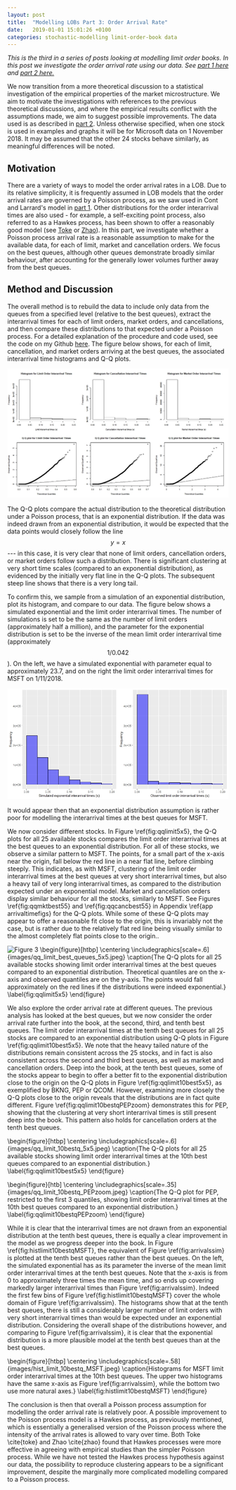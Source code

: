 ```yaml
---
layout: post
title:  "Modelling LOBs Part 3: Order Arrival Rate"
date:   2019-01-01 15:01:26 +0100
categories: stochastic-modelling limit-order-book data 
---
```



<script src='https://cdnjs.cloudflare.com/ajax/libs/mathjax/2.7.5/latest.js?config=TeX-MML-AM_CHTML' async></script>

<p><i>This is the third in a series of posts looking at modelling limit order books. In this post we investigate the order arrival rate using our data. See <a href='httsp://jmackillop.ml/projects/lob-part1'>part 1 here</a> and <a href='httsp://jmackillop.ml/projects/lob-part2'>part 2 here.</a></i></p>

We now transition from a more theoretical discussion to a statistical investigation of the empirical properties of the market microstructure. We aim to motivate the investigations with references to the previous theoretical discussions, and where the empirical results conflict with the assumptions made, we aim to suggest possible improvements. The data used is as described in <a href='httsp://jmackillop.ml/projects/lob-part1'>part 2</a>. Unless otherwise specified, when one stock is used in examples and graphs it will be for Microsoft data on 1 November 2018. It may be assumed that the other 24 stocks behave similarly, as meaningful differences will be noted.

<h2 class='heading'>Motivation</h2>
There are a variety of ways to model the order arrival rates in a LOB. Due to its relative simplicity, it is frequently assumed in LOB models that the order arrival rates are governed by a Poisson process, as we saw used in Cont and Larrard's model in <a href='httsp://jmackillop.ml/projects/lob-part1'>part 1</a>. Other distributions for the order interarrival times are also used - for example, a self-exciting point process, also referred to as a Hawkes process, has been shown to offer a reasonably good model (see <a href='https://arxiv.org/pdf/1003.3796.pdf'>Toke</a> or <a href='https://citeseerx.ist.psu.edu/viewdoc/download?doi=10.1.1.173.2067&rep=rep1&type=pdf'>Zhao</a>). In this part, we investigate whether a Poisson process arrival rate is a reasonable assumption to make for the available data, for each of limit, market and cancellation orders. We focus on the best queues, although other queues demonstrate broadly similar behaviour, after accounting for the generally lower volumes further away from the best queues.

<h2 class='heading'>Method and Discussion</h2>
The overall method is to rebuild the data to include only data from the queues from a specified level (relative to the best queues), extract the interarrival times for each of limit orders, market orders, and cancellations, and then compare these distributions to that expected under a Poisson process. For a detailed explanation of the procedure and code used, see the code on my Github <a href='https://github.com/jmackillop/Order-Book-Modelling/blob/master/Best%20queues.R'>here</a>. The figure below shows, for each of limit, cancellation, and market orders arriving at the best queues, the associated interarrival time histograms and Q-Q plots. 

![Figure 1](/assets/images/arrival_times_histqq.jpeg)

The Q-Q plots compare the actual distribution to the theoretical distribution under a Poisson process, that is an exponential distribution. If the data was indeed drawn from an exponential distribution, it would be expected that the data points would closely follow the line $$y=x$$ --- in this case, it is very clear that none of limit orders, cancellation orders, or market orders follow such a distribution. There is significant clustering at very short time scales (compared to an exponential distribution), as evidenced by the initially very flat line in the Q-Q plots. The subsequent steep line shows that there is a very long tail. 

To confirm this, we sample from a simulation of an exponential distribution, plot its histogram, and compare to our data. The figure below shows a simulated exponential and the limit order interarrival times. The number of simulations is set to be the same as the number of limit orders (approximately half a million), and the parameter for the exponential distribution is set to be the inverse of the mean limit order interarrival time (approximately $$1/0.042$$). 
On the left, we have a simulated exponential with parameter equal to approximately 23.7, and on the right the limit order interarrival times for MSFT on 1/11/2018.

![Figure 2](/assets/images/arrival_times_sim.jpeg)

It would appear then that an exponential distribution assumption is rather poor for modelling the interarrival times at the best queues  for MSFT.

We now consider different stocks. In Figure \ref{fig:qqlimit5x5}, the Q-Q plots for all 25 available stocks compares the limit order interarrival times at the best queues to an exponential distribution. For all of these stocks, we observe a similar pattern to MSFT. The points, for a small part of the x-axis near the origin, fall below the red line in a near flat line, before climbing steeply. This indicates, as with MSFT, clustering of the limit order interarrival times at the best queues at very short interarrival times, but also a heavy tail of very long interarrival times, as compared to the distribution expected under an exponential model. Market and cancellation orders display similar behaviour for all the stocks, similarly to MSFT. See Figures \ref{fig:qqmktbest55} and \ref{fig:qqcancbest55} in Appendix \ref{app arrivaltimefigs} for the Q-Q plots. While some of these Q-Q plots may appear to offer a reasonable fit close to the origin, this is invariably not the case, but is rather due to the relatively flat red line being visually similar to the almost completely flat points close to the origin..

![Figure 3](/assets/images/)
\begin{figure}[htbp]
    \centering
    \includegraphics[scale=.6]{images/qq_limit_best_queues_5x5.jpeg}
    \caption{The Q-Q plots for all 25 available stocks showing limit order interarrival times at the best queues compared to an exponential distribution. Theoretical quantiles are on the x-axis and observed quantiles are on the y-axis. The points would fall approximately on the red lines if the distributions were indeed exponential.}
    \label{fig:qqlimit5x5}
\end{figure}

We also explore the order arrival rate at different queues. The previous analysis has looked at the best queues, but we now consider the order arrival rate further into the book, at the second, third, and tenth best queues. The limit order interarrival times at the tenth best queues for all 25 stocks are compared to an exponential distribution using Q-Q plots in Figure \ref{fig:qqlimit10best5x5}. We note that the heavy tailed nature of the distributions remain consistent across the 25 stocks, and in fact is also consistent across the second and third best queues, as well as market and cancellation orders. Deep into the book, at the tenth best queues, some of the stocks appear to begin to offer a better fit to the exponential distribution close to the origin on the Q-Q plots in Figure \ref{fig:qqlimit10best5x5}, as exemplified by BKNG, PEP or QCOM. However, examining more closely the Q-Q plots close to the origin reveals that the distributions are in fact quite different. Figure \ref{fig:qqlimit10bestqPEPzoom} demonstrates this for PEP, showing that the clustering at very short interarrival times is still present deep into the book. This pattern also holds for cancellation orders at the tenth best queues.

\begin{figure}[htbp]
    \centering
    \includegraphics[scale=.6]{images/qq_limit_10bestq_5x5.jpeg}
    \caption{The Q-Q plots for all 25 available stocks showing limit order interarrival times at the 10th best queues compared to an exponential distribution.}
    \label{fig:qqlimit10best5x5}
\end{figure}

\begin{figure}[htb]
    \centering
    \includegraphics[scale=.35]{images/qq_limit_10bestq_PEPzoom.jpeg}
    \caption{The Q-Q plot for PEP, restricted to the first 3 quantiles, showing limit order interarrival times at the 10th best queues compared to an exponential distribution.}
    \label{fig:qqlimit10bestqPEPzoom}
\end{figure}

While it is clear that the interarrival times are not drawn from an exponential distribution at the tenth best queues, there is equally a clear improvement in the model as we progress deeper into the book. In Figure \ref{fig:histlimit10bestqMSFT}, the equivalent of Figure \ref{fig:arrivalssim} is plotted at the tenth best queues rather than the best queues. On the left, the simulated exponential has as its parameter the inverse of the mean limit order interarrival times at the tenth best queues. Note that the x-axis is from 0 to approximately three times the mean time, and so ends up covering markedly larger interarrival times than Figure \ref{fig:arrivalssim}. Indeed the first few bins of Figure \ref{fig:histlimit10bestqMSFT} cover the whole domain of Figure \ref{fig:arrivalssim}. The histograms show that at the tenth best queues, there is still a considerably larger number of limit orders with very short interarrival times than would be expected under an exponential distribution. Considering the overall shape of the distributions however, and comparing to Figure \ref{fig:arrivalssim}, it is clear that the exponential distribution is a more plausible model at the tenth best queues than at the best queues.

\begin{figure}[htbp]
    \centering
    \includegraphics[scale=.58]{images/hist_limit_10bestq_MSFT.jpeg}
    \caption{Histograms for MSFT limit order interarrival times at the 10th best queues. The upper two histograms have the same x-axis as Figure \ref{fig:arrivalssim}, while the bottom two use more natural axes.}
    \label{fig:histlimit10bestqMSFT}
\end{figure}

The conclusion is then that overall a Poisson process assumption for modelling the order arrival rate is relatively poor. A possible improvement to the Poisson process model is a Hawkes process, as previously mentioned, which is essentially a generalised version of the Poisson process where the intensity of the arrival rates is allowed to vary over time. Both Toke \cite{toke} and Zhao \cite{zhao} found that Hawkes processes were more effective in agreeing with empirical studies than the simpler Poisson process. While we have not tested the Hawkes process hypothesis against our data, the possibility to reproduce clustering appears to be a significant improvement, despite the marginally more complicated modelling compared to a Poisson process.